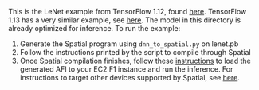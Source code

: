 This is the LeNet example from TensorFlow 1.12, found [here](https://github.com/tensorflow/tensorflow/blob/r1.12/tensorflow/examples/tutorials/mnist/mnist_deep.py).
TensorFlow 1.13 has a very similar example, see [here](https://www.tensorflow.org/tutorials/estimators/cnn).
The model in this directory is already optimized for inference. To run the example:

1. Generate the Spatial program using `dnn_to_spatial.py` on lenet.pb
2. Follow the instructions printed by the script to compile through Spatial
3. Once Spatial compilation finishes, follow these [instructions](../../docs/aws.md) to load the generated AFI to your EC2 F1 instance and run the inference. For instructions to target other devices supported by Spatial, see [here](https://spatial-lang.org/targetting-devices).

